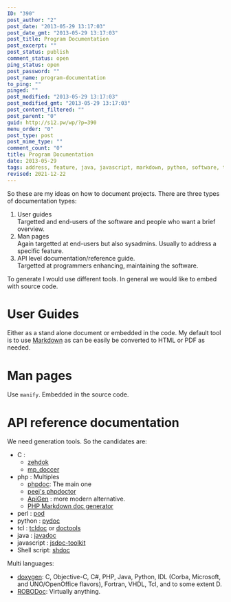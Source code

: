 ```yaml
---
ID: "390"
post_author: "2"
post_date: "2013-05-29 13:17:03"
post_date_gmt: "2013-05-29 13:17:03"
post_title: Program Documentation
post_excerpt: ""
post_status: publish
comment_status: open
ping_status: open
post_password: ""
post_name: program-documentation
to_ping: ""
pinged: ""
post_modified: "2013-05-29 13:17:03"
post_modified_gmt: "2013-05-29 13:17:03"
post_content_filtered: ""
post_parent: "0"
guid: http://s12.pw/wp/?p=390
menu_order: "0"
post_type: post
post_mime_type: ""
comment_count: "0"
title: Program Documentation
date: 2013-05-29
tags: address, feature, java, javascript, markdown, python, software, tools
revised: 2021-12-22
---
```


So these are my ideas on how to document projects. There are three types of documentation types:

1.  User guides  
    Targetted and end-users of the software and people who want a brief overview.
2.  Man pages  
    Again targetted at end-users but also sysadmins. Usually to address a specific feature.
3.  API level documentation/reference guide.  
    Targetted at programmers enhancing, maintaining the software.

To generate I would use different tools. In general we would like to embed with source code.

# User Guides

Either as a stand alone document or embedded in the code. My default
tool is to use [Markdown](http://en.wikipedia.org/wiki/Markdown) as can
be easily be converted to HTML or PDF as needed.

# Man pages

Use `manify`. Embedded in the source code.

# API reference documentation

We need generation tools. So the candidates are:

*   C :
    *   [zehdok](http://www.khm.de/~rudi/ZehDok/)
    *   [mp_doccer](https://github.com/angelortega/mp_doccer)
*   php : Multiples
    *   [phpdoc](http://www.phpdoc.org/): The main one
    *   [peej's phpdoctor](https://github.com/peej/phpdoctor)
    *   [ApiGen](http://www.apigen.org/) : more modern alternative.
    *   [PHP Markdown doc generator](https://github.com/victorjonsson/PHP-Markdown-Documentation-Generator)
*   perl : [pod](http://juerd.nl/site.plp/perlpodtut)
*   python : [pydoc](http://docs.python.org/2/library/pydoc.html)
*   tcl : [tcldoc](http://tcl.jtang.org/tcldoc/tcldoc/) or [doctools](http://www.doxygen.org)
*   java : [javadoc](http://www.oracle.com/technetwork/java/javase/documentation/index-137868.html)
*   javascript : [jsdoc-toolkit](http://code.google.com/p/jsdoc-toolkit/)
*   Shell script: [shdoc](https://github.com/alejandroliu/ashlib/blob/master/shdoc)

Multi languages:

*   [doxygen](http://www.doxygen.org): C, Objective-C, C#, PHP, Java, Python, IDL (Corba, Microsoft, and UNO/OpenOffice flavors), Fortran, VHDL, Tcl, and to some extent D.
*   [ROBODoc](http://rfsber.home.xs4all.nl/Robo/?): Virtually anything.
